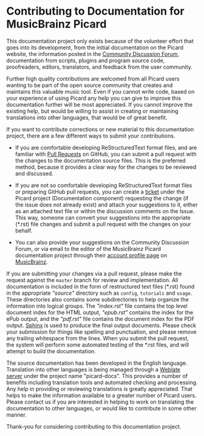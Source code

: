 # Contributing to Documentation for MusicBrainz Picard

This documentation project only exists because of the volunteer effort that goes into its development, from the initial documentation on the Picard website, the information posted in the [Community Discussion Forum](https://community.metabrainz.org/), documentation from scripts, plugins and program source code, proofreaders, editors, translators, and feedback from the user community.

Further high quality contributions are welcomed from all Picard users wanting to be part of the open source community that creates and maintains this valuable music tool. Even if you cannot write code, based on your experience of using Picard any help you can give to improve this documentation further will be most appreciated. If you cannot improve the existing help, but would be willing to assist in creating or maintaining translations into other languages, that would be of great benefit.

If you want to contribute corrections or new material to this documentation project, there are a few different ways to submit your contributions.

- If you are comfortable developing ReStructuredText format files, and are familiar with [Pull Requests](https://github.com/metabrainz/picard-docs/pulls) on GitHub, you can submit a pull request with the changes to the documentation source files. This is the preferred method, because it provides a clear way for the changes to be reviewed and discussed.

- If you are not so comfortable developing ReStructuredText format files or preparing GitHub pull requests, you can create a [ticket](https://tickets.metabrainz.org/issues/?jql=project+%3D+PICARD+AND+component+%3D+Documentation+AND+resolution+%3D+Unresolved) under the Picard project (Documentation component) requesting the change (if the issue does not already exist) and attach your suggestions to it, either as an attached text file or within the discussion comments on the Issue. This way, someone can convert your suggestions into the appropriate (\*.rst) file changes and submit a pull request with the changes on your behalf.

- You can also provide your suggestions on the Community Discussion Forum, or via email to the editor of the MusicBrainz Picard documentation project through their [account profile page](https://musicbrainz.org/user/rdswift) on [MusicBrainz](https://musicbrainz.org/).

If you are submitting your changes via a pull request, please make the request against the `master` branch for review and implementation.  All documentation is included in the form of restructured text files (\*.rst) found in the appropriate *"source"* directory such as `config`, `tutorials` and `usage`.  These directories also contains some subdirectories to help organize the information into logical groups.  The *"index.rst"* file contains the top level document index for the HTML output, *"epub.rst"* contains the index for the ePub output, and the *"pdf.rst"* file contains the document index for the PDF output. [Sphinx](https://www.sphinx-doc.org/) is used to produce the final output documents.  Please check your submission for things like spelling and punctuation, and please remove any trailing whitespace from the lines.  When you submit the pull request, the system will perform some automated testing of the \*.rst files, and will attempt to build the documentation.

The source documentation has been developed in the English language. Translation into other languages is being managed through a [Weblate server](https://translate.uploadedlobster.com/) under the project name "picard-docs". This provides a number of benefits including translation tools and automated checking and processing. Any help in providing or reviewing translations is greatly appreciated. That helps to make the information available to a greater number of Picard users. Please contact us if you are interested in helping to work on translating the documentation to other languages, or would like to contribute in some other manner.

Thank-you for considering contributing to this documentation project.
